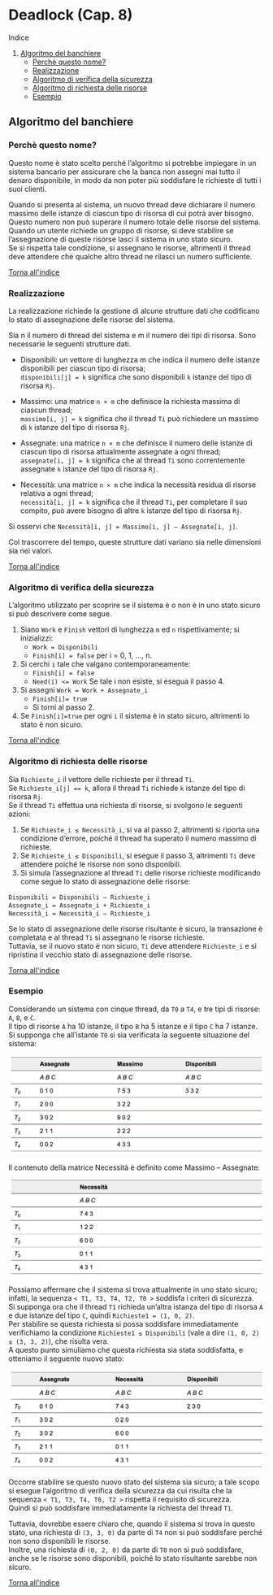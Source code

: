 # Deadlock (Cap. 8)
Indice
1.  [Algoritmo del banchiere](#algoritmo-del-banchiere)
	- [Perchè questo nome?](#perchè-questo-nome?)
	- [Realizzazione](#realizzazione)
	- [Algoritmo di verifica della sicurezza](#algoritmo-di-verifica-della-sicurezza)
	- [Algoritmo di richiesta delle risorse](#algoritmo-di-richiesta-delle-risorse)
	- [Esempio](#esempio)

## Algoritmo del banchiere
### Perchè questo nome?
Questo nome è stato scelto perché l’algoritmo si potrebbe impiegare in un sistema bancario per assicurare che la banca non assegni mai tutto il denaro disponibile, in modo da non poter più soddisfare le richieste di tutti i suoi clienti.  
  
Quando si presenta al sistema, un nuovo thread deve dichiarare il numero massimo delle istanze di ciascun tipo di risorsa di cui potrà aver bisogno.  
Questo numero non può superare il numero totale delle risorse del sistema.  
Quando un utente richiede un gruppo di risorse, si deve stabilire se l’assegnazione di queste risorse lasci il sistema in uno stato sicuro.  
Se si rispetta tale condizione, si assegnano le risorse, altrimenti il thread deve attendere che qualche altro thread ne rilasci un numero sufficiente.
  

[Torna all'indice](#deadlock-cap-8)
  
### Realizzazione
La realizzazione richiede la gestione di alcune strutture dati che codificano lo stato di assegnazione delle risorse del sistema.  

Sia n il numero di thread del sistema e m il numero dei tipi di risorsa. Sono necessarie le seguenti strutture dati.

- Disponibili: un vettore di lunghezza m che indica il numero delle istanze disponibili per ciascun tipo di risorsa;  
`disponibili[j] = k` significa che sono disponibili `k` istanze del tipo di risorsa `Rj`.

- Massimo: una matrice `n × m` che definisce la richiesta massima di ciascun thread;  
`massimo[i, j] = k` significa che il thread `Ti` può richiedere un massimo di `k` istanze del tipo di risorsa `Rj`.

- Assegnate: una matrice `n × m` che definisce il numero delle istanze di ciascun tipo di risorsa attualmente assegnate a ogni thread;  
`assegnate[i, j] = k` significa che al thread `Ti` sono correntemente assegnate `k` istanze del tipo di risorsa `Rj`.

- Necessità: una matrice `n × m` che indica la necessità residua di risorse relativa a ogni thread;  
`necessità[i, j] = k` significa che il thread `Ti`, per completare il suo compito, può avere bisogno di altre `k` istanze del tipo di risorsa `Rj`.  
  
Si osservi che `Necessità[i, j] = Massimo[i, j] – Assegnate[i, j]`.  
  
Col trascorrere del tempo, queste strutture dati variano sia nelle dimensioni sia nei valori.  
  

[Torna all'indice](#deadlock-cap-8)

### Algoritmo di verifica della sicurezza
L’algoritmo utilizzato per scoprire se il sistema è o non è in uno stato sicuro si può descrivere come segue.

1. Siano `Work` e `Finish` vettori di lunghezza `m` ed `n` rispettivamente; si inizializzi: 
	- `Work = Disponibili`
	- `Finish[i] = false` per i = 0, 1, ..., n.
2. Si cerchi `i` tale che valgano contemporaneamente:
	- `Finish[i] = false`
	- `Need(i) <= Work`
	Se tale i non esiste, si esegua il passo 4.
3. Si assegni `Work = Work + Assegnate_i`
	- `Finish[i]= true`
	- Si torni al passo 2.
4. Se `Finish[i]=true` per ogni `i` il sistema è in stato sicuro, altrimenti lo stato è non sicuro.
  
  
[Torna all'indice](#deadlock-cap-8)  

### Algoritmo di richiesta delle risorse
Sia `Richieste_i` il vettore delle richieste per il thread `Ti`.  
Se `Richieste_i[j] == k`, allora il thread `Ti` richiede `k` istanze del tipo di risorsa `Rj`.  
Se il thread `Ti` effettua una richiesta di risorse, si svolgono le seguenti azioni:

1. Se `Richieste_i ≤ Necessità_i`, si va al passo 2, altrimenti si riporta una condizione d’errore, poiché il thread ha superato il numero massimo di richieste.
2. Se `Richieste_i ≤ Disponibili`, si esegue il passo 3, altrimenti `Ti` deve attendere poiché le risorse non sono disponibili.
3. Si simula l’assegnazione al thread `Ti` delle risorse richieste modificando come segue lo stato di assegnazione delle risorse:
```
Disponibili = Disponibili – Richieste_i
Assegnate_i = Assegnate_i + Richieste_i
Necessità_i = Necessità_i – Richieste_i
```
  
Se lo stato di assegnazione delle risorse risultante è sicuro, la transazione è completata e al thread `Ti` si assegnano le risorse richieste.  
Tuttavia, se il nuovo stato è non sicuro, `Ti` deve attendere `Richieste_i` e si ripristina il vecchio stato di assegnazione delle risorse.  
  

[Torna all'indice](#deadlock-cap-8)  

### Esempio
Considerando un sistema con cinque thread, da `T0` a `T4`, e tre tipi di risorse: `A`, `B`, e `C`.  
Il tipo di risorse `A` ha 10 istanze, il tipo `B` ha 5 istanze e il tipo `C` ha 7 istanze.  
Si supponga che all’istante `T0` si sia verificata la seguente situazione del sistema:

![1](images/1.png)

Il contenuto della matrice Necessità è definito come Massimo – Assegnate:

![2](images/2.png)

Possiamo affermare che il sistema si trova attualmente in uno stato sicuro; infatti, la sequenza `< T1, T3, T4, T2, T0 >` soddisfa i criteri di sicurezza.  
Si supponga ora che il thread `T1` richieda un’altra istanza del tipo di risorsa `A` e due istanze del tipo `C`, quindi `Richieste1 = (1, 0, 2)`.  
Per stabilire se questa richiesta si possa soddisfare immediatamente verifichiamo la condizione `Richieste1 ≤ Disponibili` (vale a dire `(1, 0, 2) ≤ (3, 3, 2)`), che risulta vera.  
A questo punto simuliamo che questa richiesta sia stata soddisfatta, e otteniamo il seguente nuovo stato:

![3](images/3.png)

Occorre stabilire se questo nuovo stato del sistema sia sicuro; a tale scopo si esegue l’algoritmo di verifica della sicurezza da cui risulta che la sequenza `< T1, T3, T4, T0, T2 >` rispetta il requisito di sicurezza.  
Quindi si può soddisfare immediatamente la richiesta del thread `T1`.  

Tuttavia, dovrebbe essere chiaro che, quando il sistema si trova in questo stato, una richiesta di `(3, 3, 0)` da parte di `T4` non si può soddisfare perché non sono disponibili le risorse.  
Inoltre, una richiesta di `(0, 2, 0)` da parte di `T0` non si può soddisfare, anche se le risorse sono disponibili, poiché lo stato risultante sarebbe non sicuro.
  
  
[Torna all'indice](#deadlock-cap-8)  




